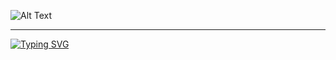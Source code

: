 ![Alt Text](https://64.media.tumblr.com/ba8c705edd2bed0a28d9458811155d69/tumblr_onxkyoloha1w05w8zo1_500.gifv)
___
[![Typing SVG](https://readme-typing-svg.demolab.com?font=Fira+Code&pause=1000&color=F78A1A&width=435&lines=Casual+csharp+enjoyer)](https://git.io/typing-svg)
